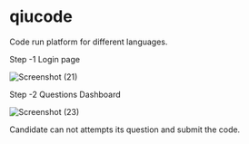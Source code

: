# qiucode
Code run platform for different languages.

Step -1 Login page

![Screenshot (21)](https://user-images.githubusercontent.com/28671306/119215209-cfb7af00-bae9-11eb-91c3-24245259404d.png)

Step -2 Questions Dashboard

![Screenshot (23)](https://user-images.githubusercontent.com/28671306/119215212-d21a0900-bae9-11eb-9f36-9fb8aacef6f0.png)

Candidate can not attempts its question and submit the code.

